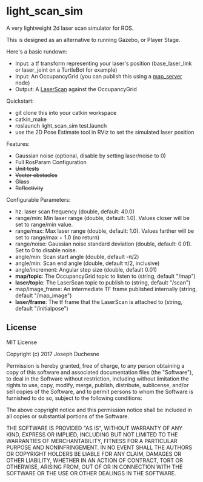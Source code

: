 # light_scan_sim

A very lightweight 2d laser scan simulator for ROS.

This is designed as an alternative to running Gazebo, or Player Stage. 

Here's a basic rundown:
- Input: a tf transform representing your laser's position (base_laser_link or laser_joint on a TurtleBot for example)
- Input: An OccupancyGrid (you can publish this using a [map_server](http://wiki.ros.org/map_server) node)
- Output: A [LaserScan](http://docs.ros.org/api/sensor_msgs/html/msg/LaserScan.html) against the OccupancyGrid

Quickstart:
- git clone this into your catkin workspace
- catkin_make
- roslaunch light_scan_sim test.launch
- use the 2D Pose Estimate tool in RViz to set the simulated laser position

Features:
- Gaussian noise (optional, disable by setting laser/noise to 0)
- Full RosParam Configuration
- ~~Unit tests~~
- ~~Vector obstacles~~
- ~~Glass~~
- ~~Reflectivity~~

Configurable Parameters:
- hz: laser scan frequency (double, default: 40.0)
- range/min: Min laser range (double, default: 1.0). Values closer will be set to range/min value.
- range/max: Max laser range (double, default: 1.0). Values farther will be set to range/max + 1.0 (no return)
- range/noise: Gaussian noise standard deviation (double, default: 0.01). Set to 0 to disable noise.
- angle/min: Scan start angle (double, default -π/2)
- angle/min: Scan end angle (double, default π/2, inclusive)
- angle/increment: Angular step size (double, default 0.01)
- **map/topic**: The OccupancyGrid topic to listen to (string, default "/map")
- **laser/topic**: The LaserScan topic to publish to (string, default "/scan")
- map/image_frame: An intermediate TF frame published internally (string, default "/map_image")
- **laser/frame**: The tf frame that the LaserScan is attached to  (string, default "/initialpose")

## License

MIT License

Copyright (c) 2017 Joseph Duchesne

Permission is hereby granted, free of charge, to any person obtaining a copy
of this software and associated documentation files (the "Software"), to deal
in the Software without restriction, including without limitation the rights
to use, copy, modify, merge, publish, distribute, sublicense, and/or sell
copies of the Software, and to permit persons to whom the Software is
furnished to do so, subject to the following conditions:

The above copyright notice and this permission notice shall be included in all
copies or substantial portions of the Software.

THE SOFTWARE IS PROVIDED "AS IS", WITHOUT WARRANTY OF ANY KIND, EXPRESS OR
IMPLIED, INCLUDING BUT NOT LIMITED TO THE WARRANTIES OF MERCHANTABILITY,
FITNESS FOR A PARTICULAR PURPOSE AND NONINFRINGEMENT. IN NO EVENT SHALL THE
AUTHORS OR COPYRIGHT HOLDERS BE LIABLE FOR ANY CLAIM, DAMAGES OR OTHER
LIABILITY, WHETHER IN AN ACTION OF CONTRACT, TORT OR OTHERWISE, ARISING FROM,
OUT OF OR IN CONNECTION WITH THE SOFTWARE OR THE USE OR OTHER DEALINGS IN THE
SOFTWARE.
